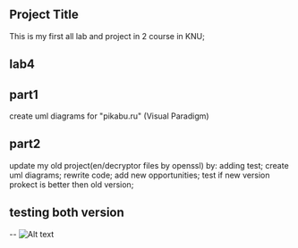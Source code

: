 ## Project Title

This is my first all lab and project in 2 course in KNU; 

## lab4

## part1 
create uml diagrams for "pikabu.ru" (Visual Paradigm)

## part2
update my old project(en/decryptor files by openssl) by:
adding test;
create uml diagrams;
rewrite code;
add new opportunities;
test if new version prokect is better then old version;

## testing both version
--
![Alt text](https://i.imgur.com/854EnUz.png)